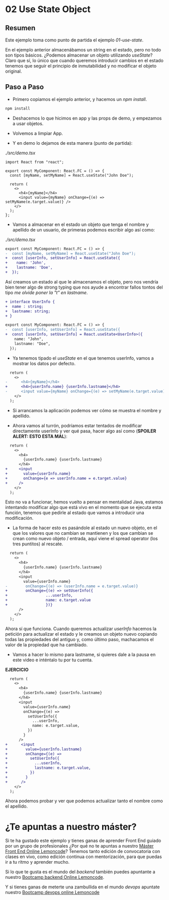 # 02 Use State Object

## Resumen

Este ejemplo toma como punto de partida el ejemplo _01-use-state_.

En el ejemplo anterior almacenábamos un string en el estado, pero
no todo son tipos básicos. ¿Podemos almacenar un objeto utilizando
_useState_? Claro que sí, lo único que cuando queremos introducir
cambios en el estado tenemos que seguir el principio de inmutabilidad
y no modificar el objeto original.

## Paso a Paso

- Primero copiamos el ejemplo anterior, y hacemos un _npm install_.

```bash
npm install
```

- Deshacemos lo que hicimos en app y las props de demo, y empezamos a usar objetos.

- Volvemos a limpiar App.

- Y en demo lo dejamos de esta manera (punto de partida):

_./src/demo.tsx_

```tsx
import React from "react";

export const MyComponent: React.FC = () => {
  const [myName, setMyName] = React.useState("John Doe");

  return (
    <>
      <h4>{myName}</h4>
      <input value={myName} onChange={(e) => setMyName(e.target.value)} />
    </>
  );
};
```

- Vamos a almacenar en el estado un objeto que tenga el nombre
  y apellido de un usuario, de primeras podemos escribir algo así como:

_./src/demo.tsx_

```diff
export const MyComponent: React.FC = () => {
-  const [myName, setMyName] = React.useState("John Doe");
+  const [userInfo, setUserInfo] = React.useState({
+    name: 'John',
+    lastname: 'Doe',
+  });
```

Así creamos un estado al que le almacenamos el objeto, pero nos vendría
bien tener algo de strong typing que nos ayude a encontrar fallos tontos
del tipo _me olvide poner la "t" en lastname_.

```diff
+ interface UserInfo {
+  name : string;
+  lastname: string;
+ }

export const MyComponent: React.FC = () => {
-  const [userInfo, setUserInfo] = React.useState({
+  const [userInfo, setUserInfo] = React.useState<UserInfo>({
    name: "John",
    lastname: "Doe",
  });
```

- Ya tenemos tipado el _useState_ en el que tenemos userInfo,
  vamos a mostrar los datos por defecto.

```diff
  return (
    <>
-      <h4>{myName}</h4>
+      <h4>{userInfo.name} {userInfo.lastname}</h4>
-      <input value={myName} onChange={(e) => setMyName(e.target.value)} />
    </>
  );
```

- Si arrancamos la aplicación podemos ver cómo se muestra el nombre y apellido.

- Ahora vamos al turrón, podríamos estar tentados de modificar directamente userInfo y
  ver qué pasa, hacer algo así como (**SPOILER ALERT: ESTO ESTA MAL**):

```diff
  return (
    <>
      <h4>
        {userInfo.name} {userInfo.lastname}
      </h4>
+     <input
+       value={userInfo.name}
+       onChange={e => userInfo.name = e.target.value}
+     />
    </>
  );
```

Esto no va a funcionar, hemos vuelto a pensar en mentalidad Java,
estamos intentando modificar algo que está vivo en el momento
que se ejecuta esta función, tenemos que pedirle al estado
que vamos a introducir una modificación.

- La forma de hacer esto es pasándole al estado un nuevo objeto, en el que
  los valores que no cambian se mantienen y los que cambian se crean como
  nuevo objeto / entrada, aquí viene el spread operator (los tres puntitos)
  al rescate.

```diff
  return (
    <>
      <h4>
        {userInfo.name} {userInfo.lastname}
      </h4>
      <input
        value={userInfo.name}
-        onChange={(e) => (userInfo.name = e.target.value)}
+        onChange={(e) => setUserInfo({
+                 ...userInfo,
+                 name: e.target.value
+                 })}
      />
    </>
  );
```

Ahora sí que funciona. Cuando queremos actualizar _userInfo_ hacemos
la petición para actualizar el estado y le creamos un objeto nuevo
copiando todas las propiedades del antiguo y, como último paso, machacamos
el valor de la propiedad que ha cambiado.

- Vamos a hacer lo mismo para lastname, si quieres dale a la pausa en este
  video e inténtalo tu por tu cuenta.

**EJERCICIO**

```diff
  return (
    <>
      <h4>
        {userInfo.name} {userInfo.lastname}
      </h4>
      <input
        value={userInfo.name}
        onChange={(e) =>
          setUserInfo({
            ...userInfo,
            name: e.target.value,
          })
        }
      />
+      <input
+        value={userInfo.lastname}
+        onChange={(e) =>
+          setUserInfo({
+            ...userInfo,
+            lastname: e.target.value,
+          })
+        }
+      />
    </>
  );
```

Ahora podemos probar y ver que podemos actualizar tanto el nombre como
el apellido.

# ¿Te apuntas a nuestro máster?

Si te ha gustado este ejemplo y tienes ganas de aprender Front End
guiado por un grupo de profesionales ¿Por qué no te apuntas a
nuestro [Máster Front End Online Lemoncode](https://lemoncode.net/master-frontend#inicio-banner)? Tenemos tanto edición de convocatoria
con clases en vivo, como edición continua con mentorización, para
que puedas ir a tu ritmo y aprender mucho.

Si lo que te gusta es el mundo del _backend_ también puedes apuntante a nuestro [Bootcamp backend Online Lemoncode](https://lemoncode.net/bootcamp-backend#bootcamp-backend/inicio).

Y si tienes ganas de meterte una zambullida en el mundo _devops_
apuntate nuestro [Bootcamp devops online Lemoncode](https://lemoncode.net/bootcamp-devops#bootcamp-devops/inicio)
